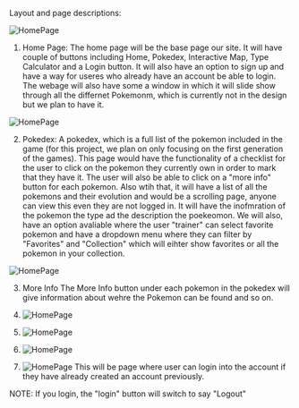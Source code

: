 Layout and page descriptions:

![HomePage](https://github.com/Jeenilpatel/cs326-final-Pi/blob/master/Docs/Layout/HomePage.JPG "Home Page")

1. Home Page:
The home page will be the base page our site. It will have couple of buttons including Home, Pokedex, Interactive Map, Type Calculator and a Login button. It will also have an option to sign up and have a way for useres who already have an account be able to login. The webage will also have some a window in which it will slide show through all the differnet Pokemonm, which is currently not in the design but we plan to have it.

![HomePage](https://github.com/Jeenilpatel/cs326-final-Pi/blob/master/Docs/Layout/Pokedex.JPG "Pokedex")

2. Pokedex:
A pokedex, which is a full list of the pokemon included in the game (for this project, we plan on only focusing on the first generation of the games). This page would have the functionality of a checklist for the user to click on the pokemon they currently own in order to mark that they have it. The user will also be able to click on a "more info" button for each pokemon. Also wtih that, it will have a list of all the pokemons and their evolution and would be a scrolling page, anyone can view this even they are not logged in. It will have the inofmration of the pokemon the type ad the description the poekeomon. We will also, have an option avaliable where the user "trainer" can select favorite pokemon and have a dropdown menu where they can filter by "Favorites" and "Collection" which will eihter show favorites or all the pokemon in your collection.

![HomePage](https://github.com/Jeenilpatel/cs326-final-Pi/blob/master/Docs/Layout/PokedexMoreInfo.JPG "Click More Info on Pokedex")

3. More Info 
The More Info button under each pokemon in the pokedex will give information about wehre the Pokemon can be found and so on. 

4. ![HomePage](https://github.com/Jeenilpatel/cs326-final-Pi/blob/master/Docs/Layout/InteractiveMap.JPG "Interactive Map")

5. ![HomePage](https://github.com/Jeenilpatel/cs326-final-Pi/blob/master/Docs/Layout/MoreInfoInteractiveMap.JPG "Click on a location on the map")

6. ![HomePage](https://github.com/Jeenilpatel/cs326-final-Pi/blob/master/Docs/Layout/TypeCalculator.JPG "Type Calculator")

8. ![HomePage](https://github.com/Jeenilpatel/cs326-final-Pi/blob/master/Docs/Layout/Login.JPG "Login")
This will be page where  user can login into the account if they have already created an account previously. 


NOTE: 
If you login, the "login" button will switch to say "Logout"